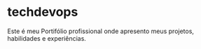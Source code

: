# techdevops
Este é meu Portifólio profissional onde apresento meus projetos, habilidades e experiências.
